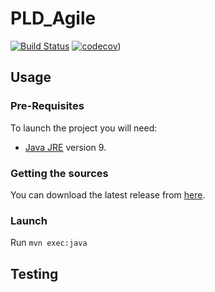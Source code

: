 # PLD_Agile

[![Build Status](https://travis-ci.org/SacreeBandeDePote/PLD_Agile.svg?branch=BranchSaveTest)](https://travis-ci.org/SacreeBandeDePote/PLD_Agile)
[![codecov](https://codecov.io/gh/SacreeBandeDePote/PLD_Agile/branch/master/graph/badge.svg)](https://codecov.io/gh/SacreeBandeDePote/PLD_Agile))

## Usage

### Pre-Requisites

To launch the project you will need:
- [Java JRE](http://www.oracle.com/technetwork/java/javase/downloads/jre9-downloads-3848532.html) version 9.


### Getting the sources

You can download the latest release from [here](https://github.com/lhexanome/Optimod-release).

### Launch

Run `mvn exec:java`

## Testing
